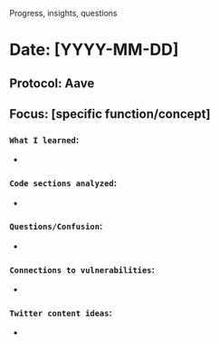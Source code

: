 Progress, insights, questions

# Date: [YYYY-MM-DD]
## Protocol: Aave
## Focus: [specific function/concept]

### `What I learned`:
- 

### `Code sections analyzed`:
- 

### `Questions/Confusion`:
- 

### `Connections to vulnerabilities`:
- 

### `Twitter content ideas`:
-